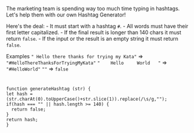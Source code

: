 The marketing team is spending way too much time typing in hashtags.
Let's help them with our own Hashtag Generator!

  Here's the deal:
    - It must start with a hashtag `#`.
    - All words must have their first letter capitalized.
    - If the final result is longer than 140 chars it must return `false`.
    - If the input or the result is an empty string it must return `false`.

Examples
`" Hello there thanks for trying my Kata"`  =>  `"#HelloThereThanksForTryingMyKata"`
`"    Hello     World   "`                  =>  `"#HelloWorld"`
`""`                                       =>  `false`

#

```
function generateHashtag (str) {
let hash = (str.charAt(0).toUpperCase()+str.slice(1)).replace(/\s/g,"");
if(hash === "" || hash.length >= 140) {
  return false;
}
return hash;
}
```

